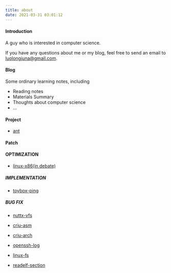 ```yaml
---
title: about
date: 2021-03-31 03:01:12
---
```


#### Introduction

A guy who is interested in computer science.

If you have any questions about me or my blog, feel free to send an email to luolongjuna@gmail.com.

#### Blog

Some ordinary learning notes, including

+ Reading notes
+ Materials Summary
+ Thoughts about computer science
+ ...

#### Project

+ [ant](https://github.com/anatasluo/ant)

#### Patch

#### OPTIMIZATION

+ [linux-x86(in debate)](https://lkml.org/lkml/2020/12/15/486)

##### IMPLEMENTATION

+ [toybox-ping](https://github.com/landley/toybox/commit/896fa846b1ec8cd4895f6320b56942f129e54bc9)

##### BUG FIX

+ [nuttx-vfs](https://github.com/apache/incubator-nuttx/commit/ab37b149729639fc96a9987f711d18f5286c5541)

+ [criu-asm](https://github.com/checkpoint-restore/criu/commit/e0da8b895ede46e197e9813dc87b55f4b1a7e93c)
  
+ [criu-arch](https://github.com/checkpoint-restore/criu/commit/2cb1156e6afba4baeab5b945b0c15036af3b3a8c)

+ [openssh-log](https://github.com/openssh/openssh-portable/commit/1050109b4b2884bf50fd1b3aa084c7fd0a42ae90)

+ [linux-fs](https://lore.kernel.org/linux-fsdevel/685386c2840b76c49b060bf7dcea1fefacf18176.1614322182.git.luolongjun@huawei.com/)

+ [readelf-section](https://sourceware.org/pipermail/binutils/2021-April/116183.html)